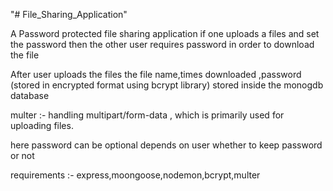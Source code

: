 "# File_Sharing_Application" 

A Password protected file sharing application
if one uploads a files and set the password
then the other user requires password in order to download the file 

After user uploads the files the file name,times downloaded ,password (stored in encrypted format using bcrypt library) stored inside the monogdb database

multer :- handling multipart/form-data , which is primarily used for uploading files.

here password can be optional depends on user whether to keep password or not

requirements :- express,moongoose,nodemon,bcrypt,multer